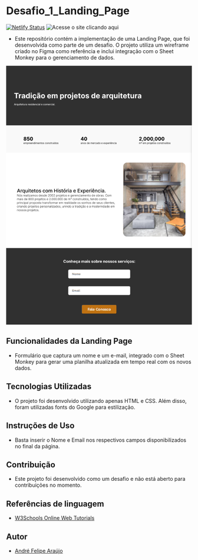 # Desafio_1_Landing_Page
[![Netlify Status](https://api.netlify.com/api/v1/badges/52ae5be9-bf2e-48ae-9a84-568289b1b4c6/deploy-status)](https://app.netlify.com/sites/andrefelipedesafio1/deploys) ![Acesse o site clicando aqui](https://andrefelipedesafio1.netlify.app/)

- Este repositório contém a implementação de uma Landing Page, que foi desenvolvida como parte de um desafio. O projeto utiliza um wireframe criado no Figma como referência e inclui integração com o Sheet Monkey para o gerenciamento de dados.

![Página pronta](Finalizado.png)

## Funcionalidades da Landing Page

- Formulário que captura um nome e um e-mail, integrado com o Sheet Monkey para gerar uma planilha atualizada em tempo real com os novos dados.

## Tecnologias Utilizadas

- O projeto foi desenvolvido utilizando apenas HTML e CSS. Além disso, foram utilizadas fonts do Google para estilização.

## Instruções de Uso

- Basta inserir o Nome e Email nos respectivos campos disponibilizados no final da página.

## Contribuição

- Este projeto foi desenvolvido como um desafio e não está aberto para contribuições no momento.

## Referências de linguagem

- [W3Schools Online Web Tutorials](www.w3schools.com)

## Autor

- [André Felipe Araújo](https://github.com/FelipeDevHML)
